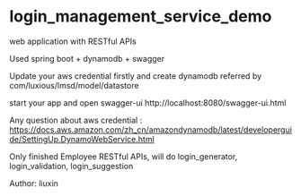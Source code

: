 # login_management_service_demo

web application with RESTful APIs

Used spring boot + dynamodb + swagger

Update your aws credential firstly and create dynamodb referred by com/luxious/lmsd/model/datastore

start your app and open swagger-ui
http://localhost:8080/swagger-ui.html

Any question about aws credential : 
https://docs.aws.amazon.com/zh_cn/amazondynamodb/latest/developerguide/SettingUp.DynamoWebService.html

Only finished Employee RESTful APIs, will do login_generator, login_validation, login_suggestion

Author: liuxin
